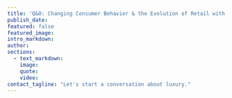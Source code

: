 ```yaml
---
title: 'Q&O: Changing Consumer Behavior & the Evolution of Retail with Luxury Marketing Council Founder, Greg Furman'
publish_date:
featured: false
featured_image:
intro_markdown:
author:
sections:
  - text_markdown:
    image:
    quote:
    video:
contact_tagline: "Let's start a conversation about luxury."
---
```

